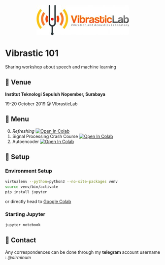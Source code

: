 <p align="center">
  <img src="assets/img/vibrastic.jpg">
</p>

# Vibrastic 101

Sharing workshop about speech and machine learning

## :triangular_flag_on_post: Venue

**Institut Teknologi Sepuluh Nopember, Surabaya**

19-20 October 2019 @ VIbrasticLab


## :hamburger: Menu

0. _Refreshing_ [![Open In Colab](https://colab.research.google.com/assets/colab-badge.svg)]()
1. Signal Processing Crash Course [![Open In Colab](https://colab.research.google.com/assets/colab-badge.svg)](https://colab.research.google.com/github/linerocks/vibrastic101/blob/master/notebook/signal_processing_crash_course.ipynb)
2. Autoencoder [![Open In Colab](https://colab.research.google.com/assets/colab-badge.svg)]()

## :wrench: Setup
### Environment Setup
```bash
virtualenv --python=python3 --no-site-packages venv
source venv/bin/activate
pip install jupyter
```

or directly head to [Google Colab](https://colab.research.google.com)

### Starting Jupyter
```bash
jupyter notebook
```

## :email: Contact 

Any correspondences can be done through my **telegram** account username : *@airminum*
